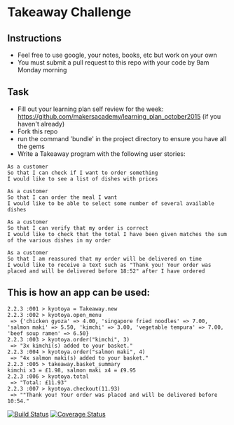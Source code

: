 Takeaway Challenge
==================

Instructions
-------
* Feel free to use google, your notes, books, etc but work on your own
* You must submit a pull request to this repo with your code by 9am Monday morning

Task
-----

* Fill out your learning plan self review for the week: https://github.com/makersacademy/learning_plan_october2015 (if you haven't already)
* Fork this repo
* run the command 'bundle' in the project directory to ensure you have all the gems
* Write a Takeaway program with the following user stories:

```
As a customer
So that I can check if I want to order something
I would like to see a list of dishes with prices

As a customer
So that I can order the meal I want
I would like to be able to select some number of several available dishes

As a customer
So that I can verify that my order is correct
I would like to check that the total I have been given matches the sum of the various dishes in my order

As a customer
So that I am reassured that my order will be delivered on time
I would like to receive a text such as "Thank you! Your order was placed and will be delivered before 18:52" after I have ordered
```

This is how an app can be used:
-------------------------------
```
2.2.3 :001 > kyotoya = Takeaway.new
2.2.3 :002 > kyotoya.open_menu
 => {'chicken gyoza' => 4.00, 'singapore fried noodles' => 7.00, 'salmon maki' => 5.50, 'kimchi' => 3.00, 'vegetable tempura' => 7.00, 'beef soup ramen' => 6.50}
2.2.3 :003 > kyotoya.order("kimchi", 3)
 => "3x kimchi(s) added to your basket."
2.2.3 :004 > kyotoya.order("salmon maki", 4)
 => "4x salmon maki(s) added to your basket."
2.2.3 :005 > takeaway.basket_summary
kimchi x3 = £1.98, salmon maki x4 = £9.95
2.2.3 :006 > kyotoya.total
 => "Total: £11.93"
2.2.3 :007 > kyotoya.checkout(11.93)
 => ""Thank you! Your order was placed and will be delivered before 10:54."
```

[![Build Status](https://travis-ci.org/makersacademy/takeaway-challenge.svg?branch=master)](https://travis-ci.org/makersacademy/takeaway-challenge)
[![Coverage Status](https://coveralls.io/repos/makersacademy/takeaway-challenge/badge.png)](https://coveralls.io/r/makersacademy/takeaway-challenge)
